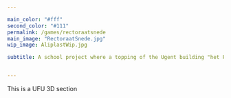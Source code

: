 ```yaml
---

main_color: "#fff"
second_color: "#111"
permalink: /games/rectoraatsnede
main_image: "RectoraatSnede.jpg"
wip_image: AliplastWip.jpg

subtitle: A school project where a topping of the Ugent building "het Rectoraat" had to be designed. My enthousiasm led me to designing a UFO. 


---
```


This is a UFU 3D section